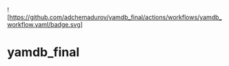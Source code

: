 ![https://github.com/adchemadurov/yamdb_final/actions/workflows/yamdb_workflow.yaml/badge.svg]

# yamdb_final